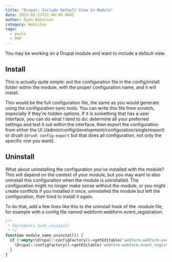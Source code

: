 ```yaml
---
title: "Drupal: Include Default View in Module"
date: 2023-02-23T22:46:00.000Z
author: Ryan Robinson
category: Websites
tags:
  - posts
  - PHP
---
```


You may be working on a Drupal module and want to include a default view.

## Install

This is actually quite simple: put the configuration file in the config/install folder within the module, with the proper configuration name, and it will install.

This would be the full configuration file, the same as you would generate using the configuration sync tools.
You can write this file from scratch, especially if they're hidden options. If it is something that has a user interface, you can do what I tend to do: determine all your preferred settings and test it out within the interface, then export the configuration from either the UI (/admin/config/development/configuration/single/export) or drush (`drush config-export` but that does all configuration, not only the specific one you want).

## Uninstall

What about uninstalling the configuration you've installed with the module? This will depend on the context of your module, but you may want to also uninstall this configuration when the module is uninstalled. The configuration might no longer make sense without the module, or you might create conflicts if you installed it once, uninstalled the module but left the configuration, then tried to install it again.

To do that, add a few lines like this to the uninstall hook of the .module file, for example with a config file named webform.webform.event_registration:

```php
/**
 * Implements hook_uninstall
 * */
function module_name_uninstall() {
  if (!empty(\Drupal::configFactory()->getEditable('webform.webform.event_registration'))) {
    \Drupal::configFactory()->getEditable('webform.webform.event_registration')->delete();
  }
}
```
